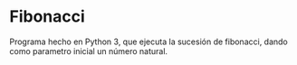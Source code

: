 # Fibonacci
Programa hecho en Python 3, que ejecuta la sucesión de fibonacci, dando como parametro inicial un número natural.
